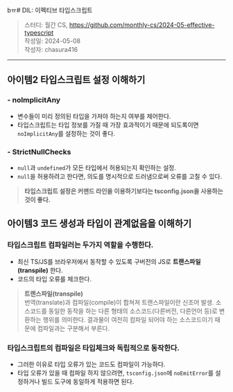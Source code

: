 bㅠ# DIL: 이펙티브 타입스크립트

> 스터디: 월간 CS, https://github.com/monthly-cs/2024-05-effective-typescript  
> 작성일: 2024-05-08  
> 작성자: chasura416

---

## 아이템2 타입스크립트 설정 이해하기

### - noImplicitAny
 - 변수들이 미리 정의된 타입을 가져야 하는지 여부를 제어한다.
 - 타입스크립트는 타입 정보를 가질 때 가장 효과적이기 때문에 되도록이면 `noImplicitAny`를 설정하는 것이 좋다.

### - StrictNullChecks
- `null`과 `undefined`가 모든 타입에서 허용되는지 확인하는 설정.
- `null`을 허용하려고 한다면, 의도를 명시적으로 드러냄으로써 오류를 고칠 수 있다.

>  **타입스크립트 설정은 커맨드 라인을 이용하기보다는 tsconfig.json을 사용하는 것이 좋다.**


## 아이템3 코드 생성과 타입이 관계없음을 이해하기

### 타입스크립트 컴파일러는 두가지 역할을 수행한다.

- 최신 TS/JS를 브라우저에서 동작할 수 있도록 구버전의 JS로 **트랜스파일(transpile)** 한다.
- 코드의 타입 오류를 체크한다.

> **트랜스파일(transpile)**  
> 번역(translate)과 컴파일(compile)이 합쳐져 트랜스파일이란 신조어 발생. 소스코드를 동일한 동작을 하는 다른 형태의 소스코드(다른버전, 다른언어 등)로 변환하는 행위를 의미한다. 결과물이 여전히 컴파일 되어야 하는 소스코드이기 때문에 컴파일과는 구분해서 부른다.

### 타입스크립트의 컴파일은 타입체크와 독립적으로 동작한다.
- 그러한 이유로 타입 오류가 있는 코드도 컴파일이 가능하다.
- 타입 오류가 있을 때 컴파일 하지 않으려면, `tsconfig.json`에 `noEmitError`를 설정하거나 빌드 도구에 동일하게 적용하면 된다.



